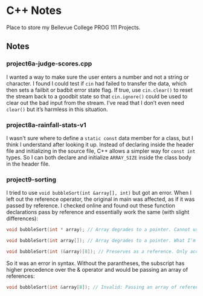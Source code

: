 # C++ Notes

Place to store my Bellevue College PROG 111 Projects.

## Notes

### project6a-judge-scores.cpp

I wanted a way to make sure the user enters a number and not a string or character. I found I could test if `cin` had failed to transfer the data, which then sets a failbit or badbit error state flag. If true, use `cin.clear()` to reset the stream back to a goodbit state so that `cin.ignore()` could be used to clear out the bad input from the stream. I’ve read that I don’t even need `clear()` but it’s harmless in this situation.

### project8a-rainfall-stats-v1

I wasn't sure where to define a `static const` data member for a class, but I think I understand after looking it up. Instead of declaring inside the header file and initializing in the source file, C++ allows a simpler way for `const int` types. So I can both declare and initialize `ARRAY_SIZE` inside the class body in the header file.

### project9-sorting

I tried to use `void bubbleSort(int &array[], int)` but got an error. When I left out the reference operator, the original in main was affected, as if it was passed by reference. I checked online and found out these function declarations pass by reference and essentially work the same (with slight differences):

```c++
void bubbleSort(int * array); // Array degrades to a pointer. Cannot use sizeof, etc.

void bubbleSort(int array[]); // Array degrades to a pointer. What I'm using.

void bubbleSort(int (&array)[8]); // Preserves as a reference. Only accepts arrays of 8 ints.
```

So it was an error in syntax. Without the parantheses, the subscript has higher precedence over the & operator and would be passing an array of references:

```c++
void bubbleSort(int &array[8]); // Invalid: Passing an array of references
```
